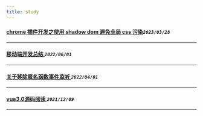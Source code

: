 ```yaml
---
title: study  
---
```

 #### [chrome 插件开发之使用 shadow dom 避免全局 css 污染](/blog/20230328_shadowdom.md)_`2023/03/28`_
*****
 #### [移动端开发总结  ](/blog/20220601_mobileFe.md)_`2022/06/01`_
*****
 #### [关于移除匿名函数事件监听  ](/blog/20220401_eventlistener.md)_`2022/04/01`_
*****
 #### [vue3.0源码阅读 ](/blog/20211209_vue3.0_1.md)_`2021/12/09`_
*****